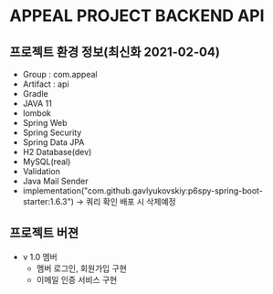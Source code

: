 # APPEAL PROJECT BACKEND API

## 프로젝트 환경 정보(최신화 2021-02-04)
- Group : com.appeal
- Artifact : api
- Gradle
- JAVA 11
- lombok
- Spring Web
- Spring Security
- Spring Data JPA
- H2 Database(dev)
- MySQL(real)
- Validation
- Java Mail Sender
- implementation("com.github.gavlyukovskiy:p6spy-spring-boot-starter:1.6.3") -> 쿼리 확인 배포 시 삭제예정

## 프로젝트 버젼
- v 1.0 멤버
	- 멤버 로그인, 회원가입 구현
	- 이메일 인증 서비스 구현

